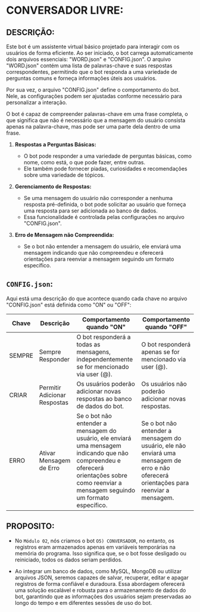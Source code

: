 # CONVERSADOR LIVRE:
## DESCRIÇÃO:
Este bot é um assistente virtual básico projetado para interagir com os usuários de forma eficiente. Ao ser iniciado, o bot carrega automaticamente dois arquivos essenciais: "WORD.json" e "CONFIG.json". O arquivo "WORD.json" contém uma lista de palavras-chave e suas respostas correspondentes, permitindo que o bot responda a uma variedade de perguntas comuns e forneça informações úteis aos usuários. 

Por sua vez, o arquivo "CONFIG.json" define o comportamento do bot. Nele, as configurações podem ser ajustadas conforme necessário para personalizar a interação. 

O bot é capaz de compreender palavras-chave em uma frase completa, o que significa que não é necessário que a mensagem do usuário consista apenas na palavra-chave, mas pode ser uma parte dela dentro de uma frase. 

1. **Respostas a Perguntas Básicas:**
   - O bot pode responder a uma variedade de perguntas básicas, como nome, como está, o que pode fazer, entre outras.
   - Ele também pode fornecer piadas, curiosidades e recomendações sobre uma variedade de tópicos.

2. **Gerenciamento de Respostas:**
   - Se uma mensagem do usuário não corresponder a nenhuma resposta pré-definida, o bot pode solicitar ao usuário que forneça uma resposta para ser adicionada ao banco de dados.
   - Essa funcionalidade é controlada pelas configurações no arquivo "CONFIG.json".

3. **Erro de Mensagem não Compreendida:**
   - Se o bot não entender a mensagem do usuário, ele enviará uma mensagem indicando que não compreendeu e oferecerá orientações para reenviar a mensagem seguindo um formato específico.

## `CONFIG.json`:
Aqui está uma descrição do que acontece quando cada chave no arquivo "CONFIG.json" está definida como "ON" ou "OFF":

| Chave   | Descrição                                 | Comportamento quando "ON"                            | Comportamento quando "OFF"                           |
|---------|-------------------------------------------|-------------------------------------------------------|-------------------------------------------------------|
| SEMPRE  | Sempre Responder                          | O bot responderá a todas as mensagens, independentemente se for mencionado via user (@). | O bot responderá apenas se for mencionado via user (@). |
| CRIAR   | Permitir Adicionar Respostas              | Os usuários poderão adicionar novas respostas ao banco de dados do bot. | Os usuários não poderão adicionar novas respostas.    |
| ERRO    | Ativar Mensagem de Erro                   | Se o bot não entender a mensagem do usuário, ele enviará uma mensagem indicando que não compreendeu e oferecerá orientações sobre como reenviar a mensagem seguindo um formato específico. | Se o bot não entender a mensagem do usuário, ele não enviará uma mensagem de erro e não oferecerá orientações para reenviar a mensagem. |

## PROPOSITO:
- No `Módulo 02`, nós criamos o bot `O5) CONVERSADOR`, no entanto, os registros eram armazenados apenas em variáveis temporárias na memória do programa. Isso significa que, se o bot fosse desligado ou reiniciado, todos os dados seriam perdidos. 

- Ao integrar um banco de dados, como MySQL, MongoDB ou utilizar arquivos JSON, seremos capazes de salvar, recuperar, editar e apagar registros de forma confiável e duradoura. Essa abordagem oferecerá uma solução escalável e robusta para o armazenamento de dados do bot, garantindo que as informações dos usuários sejam preservadas ao longo do tempo e em diferentes sessões de uso do bot.